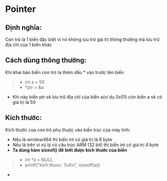 # Pointer
## Định nghĩa:
Con trỏ là 1 biến đặc biệt vì nó không lưu trữ giá trị thông thường mà lưu trữ địa chỉ của 1 biến khác
## Cách dùng thông thường:
Khi khai báo biến con trỏ ta thêm dấu * vào trước tên biến
>  - int a = 50
>  - *ptr = &a 
- Khi này biến ptr sẽ lưu trữ địa chỉ của biến a(ví dụ 0x01) còn biến a sẽ có giá trị là 50
## Kích thước:
Kích thước của con trỏ phụ thuộc vào kiến trúc của máy tính:
- Nếu là windowX64 thì biến int có giá trị là 8 byte
- Nếu là trên vi xủ lý có cấu trúc ARM (32 bit) thì biến int có giá trị 4 byte
- **Ta dùng hàm sizeof() để biết được kích thước của biến**
> - int *a =  NULL
> - printf("kich thuoc: %d\n", sizeoff(a))
- 
